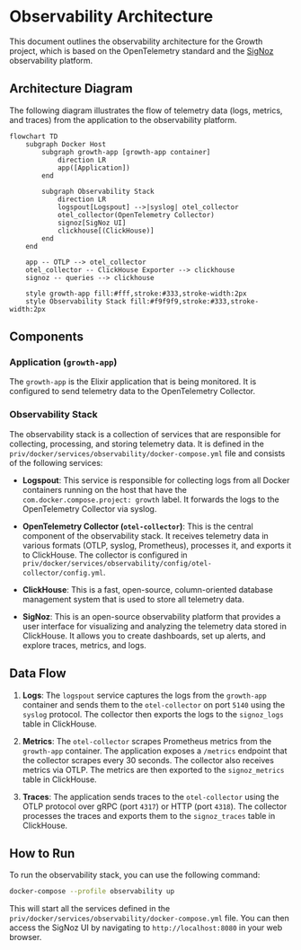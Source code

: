 # Observability Architecture

This document outlines the observability architecture for the Growth project, which is based on the OpenTelemetry standard and the [SigNoz](https://signoz.io/) observability platform.

## Architecture Diagram

The following diagram illustrates the flow of telemetry data (logs, metrics, and traces) from the application to the observability platform.

```mermaid
flowchart TD
    subgraph Docker Host
        subgraph growth-app [growth-app container]
            direction LR
            app([Application])
        end

        subgraph Observability Stack
            direction LR
            logspout[Logspout] -->|syslog| otel_collector
            otel_collector(OpenTelemetry Collector)
            signoz[SigNoz UI]
            clickhouse[(ClickHouse)]
        end
    end

    app -- OTLP --> otel_collector
    otel_collector -- ClickHouse Exporter --> clickhouse
    signoz -- queries --> clickhouse

    style growth-app fill:#fff,stroke:#333,stroke-width:2px
    style Observability Stack fill:#f9f9f9,stroke:#333,stroke-width:2px
```

## Components

### Application (`growth-app`)

The `growth-app` is the Elixir application that is being monitored. It is configured to send telemetry data to the OpenTelemetry Collector.

### Observability Stack

The observability stack is a collection of services that are responsible for collecting, processing, and storing telemetry data. It is defined in the `priv/docker/services/observability/docker-compose.yml` file and consists of the following services:

- **Logspout**: This service is responsible for collecting logs from all Docker containers running on the host that have the `com.docker.compose.project: growth` label. It forwards the logs to the OpenTelemetry Collector via syslog.

- **OpenTelemetry Collector (`otel-collector`)**: This is the central component of the observability stack. It receives telemetry data in various formats (OTLP, syslog, Prometheus), processes it, and exports it to ClickHouse. The collector is configured in `priv/docker/services/observability/config/otel-collector/config.yml`.

- **ClickHouse**: This is a fast, open-source, column-oriented database management system that is used to store all telemetry data.

- **SigNoz**: This is an open-source observability platform that provides a user interface for visualizing and analyzing the telemetry data stored in ClickHouse. It allows you to create dashboards, set up alerts, and explore traces, metrics, and logs.

## Data Flow

1.  **Logs**: The `logspout` service captures the logs from the `growth-app` container and sends them to the `otel-collector` on port `5140` using the `syslog` protocol. The collector then exports the logs to the `signoz_logs` table in ClickHouse.

2.  **Metrics**: The `otel-collector` scrapes Prometheus metrics from the `growth-app` container. The application exposes a `/metrics` endpoint that the collector scrapes every 30 seconds. The collector also receives metrics via OTLP. The metrics are then exported to the `signoz_metrics` table in ClickHouse.

3.  **Traces**: The application sends traces to the `otel-collector` using the OTLP protocol over gRPC (port `4317`) or HTTP (port `4318`). The collector processes the traces and exports them to the `signoz_traces` table in ClickHouse.

## How to Run

To run the observability stack, you can use the following command:

```bash
docker-compose --profile observability up
```

This will start all the services defined in the `priv/docker/services/observability/docker-compose.yml` file. You can then access the SigNoz UI by navigating to `http://localhost:8080` in your web browser.
